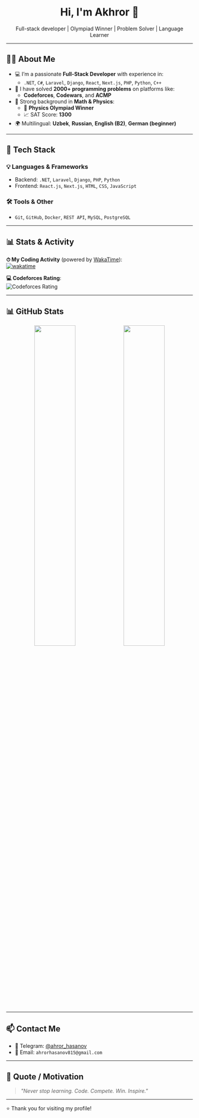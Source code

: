 <h1 align="center">Hi, I'm Akhror 👋</h1>

<p align="center">
  Full-stack developer | Olympiad Winner | Problem Solver | Language Learner
</p>

---

## 👨‍💻 About Me

- 💻 I’m a passionate **Full-Stack Developer** with experience in:
  - `.NET`, `C#`, `Laravel`, `Django`, `React`, `Next.js`, `PHP`, `Python`, `C++`
- 🚀 I have solved **2000+ programming problems** on platforms like:
  - **Codeforces**, **Codewars**, and **ACMP**
- 🧠 Strong background in **Math & Physics**:
  - 🥇 **Physics Olympiad Winner**
  - 📈 SAT Score: **1300**
- 🌍 Multilingual: **Uzbek**, **Russian**, **English (B2)**, **German (beginner)**

---

## 🚀 Tech Stack

### 💡 Languages & Frameworks
- Backend: `.NET`, `Laravel`, `Django`, `PHP`, `Python`
- Frontend: `React.js`, `Next.js`, `HTML`, `CSS`, `JavaScript`

### 🛠️ Tools & Other
- `Git`, `GitHub`, `Docker`, `REST API`, `MySQL`, `PostgreSQL`

---

## 📊 Stats & Activity  

**⏱ My Coding Activity** (powered by [WakaTime](https://wakatime.com)):  
[![wakatime](https://wakatime.com/badge/user/Akhror_Khasanov.svg)](https://wakatime.com/@Akhror_Khasanov)

**💻 Codeforces Rating**:  
![Codeforces Rating](https://cf.leed.at?id=Akhror)

---

## 📊 GitHub Stats

<p align="center">
  <img src="https://github-readme-stats.vercel.app/api?username=AkhrorKhasanov&show_icons=true&theme=radical" width="47%">
  <img src="https://github-readme-streak-stats.herokuapp.com?user=AkhrorKhasanov&theme=radical&date_format=M%20j%5B%2C%20Y%5D" width="47%">
</p>

---

## 📫 Contact Me

- 📱 Telegram: [@ahror_hasanov](https://t.me/ahror_hasanov)
- 📧 Email: `ahrorhasanov815@gmail.com` 

---

## 💬 Quote / Motivation

> *"Never stop learning. Code. Compete. Win. Inspire."*

---

⭐️ Thank you for visiting my profile!
